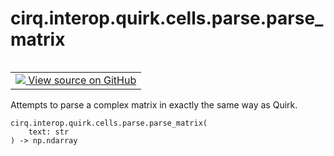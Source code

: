 <div itemscope itemtype="http://developers.google.com/ReferenceObject">
<meta itemprop="name" content="cirq.interop.quirk.cells.parse.parse_matrix" />
<meta itemprop="path" content="Stable" />
</div>

# cirq.interop.quirk.cells.parse.parse_matrix

<!-- Insert buttons and diff -->

<table class="tfo-notebook-buttons tfo-api" align="left">

<td>
  <a target="_blank" href="https://github.com/quantumlib/cirq/tree/master/cirq/interop/quirk/cells/parse.py">
    <img src="https://www.tensorflow.org/images/GitHub-Mark-32px.png" />
    View source on GitHub
  </a>
</td>
</table>



Attempts to parse a complex matrix in exactly the same way as Quirk.

<pre class="devsite-click-to-copy prettyprint lang-py tfo-signature-link">
<code>cirq.interop.quirk.cells.parse.parse_matrix(
    text: str
) -> np.ndarray
</code></pre>



<!-- Placeholder for "Used in" -->
